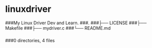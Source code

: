 # linuxdriver
###My Linux Driver Dev and Learn.
###.
###├── LICENSE
###├── Makefile
###├── mydriver.c
###└── README.md
###
###0 directories, 4 files
